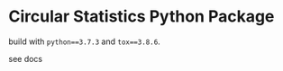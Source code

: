 # Circular Statistics Python Package

build with ```python==3.7.3``` and ```tox==3.8.6```.

see docs